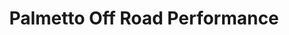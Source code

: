 ---
title: "Palmetto Off Road Performance"
url: /batesburg-leesville/palmetto-off-road-performance/
shop: Autoteile
---